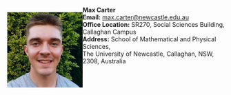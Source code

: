 <div>
    
<p style="float: left;"> 
    
<img src="./Headshot.jpeg" width="175">
        
</p>
    
<p style="float: left;">
    
**Max Carter** <br/> **Email:** max.carter@newcastle.edu.au <br/> **Office Location:** SR270, Social Sciences Building, Callaghan Campus <br/>  **Address:** School of Mathematical and Physical Sciences, <br/> The University of Newcastle, Callaghan, NSW, 2308, Australia
        
</p>

</div>
